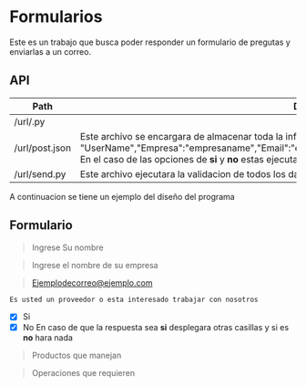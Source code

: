 # Formularios

Este es un trabajo que busca poder responder un formulario de pregutas y enviarlas a un correo.

## API

| Path                  | Descripción |
| --------------------- | ----------- |
| /url/.py         |             |
| /url/post.json        |Este archivo se encargara de almacenar toda la informacion ingresada en las casillas, {"username": "UserName","Empresa":"empresaname","Email":"emailexample","Mensaje":"Mensajex","si":"sies","no":"noes"} En el caso de las opciones de **si** y **no** estas ejecutaran acciones que seran ejeutas con un **if** y un **else**  |
| /url/send.py             |Este archivo ejecutara la validacion de todos los datos que fueron ingresados en el formulario.             |


A continuacion se tiene un ejemplo del diseño del programa


## Formulario
<!-- Blockquote -->
> Ingrese Su nombre
<!-- Blockquote -->
> Ingrese el nombre de su empresa
<!-- Blockquote -->
> Ejemplodecorreo@ejemplo.com

```bash
Es usted un proveedor o esta interesado trabajar con nosotros
```
* [x] Si
* [x] No
En caso de que la respuesta sea **si** desplegara otras casillas y si es **no** hara nada
<!-- Blockquote -->
> Productos que manejan
<!-- Blockquote -->
> Operaciones que requieren
